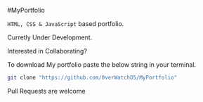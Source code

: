 #MyPortfolio

`HTML, CSS & JavaScript` based portfolio.

Curretly Under Development.

Interested in Collaborating?

To download My portfolio paste the below string in your terminal.
```bash
git clone "https://github.com/0verWatchO5/MyPortfolio"
```

Pull Requests are welcome
